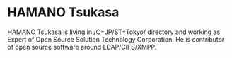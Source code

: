 # HAMANO Tsukasa
HAMANO Tsukasa is living in /C=JP/ST=Tokyo/ directory and working as Expert of Open Source Solution Technology Corporation.
He is contributor of open source software around LDAP/CIFS/XMPP.
